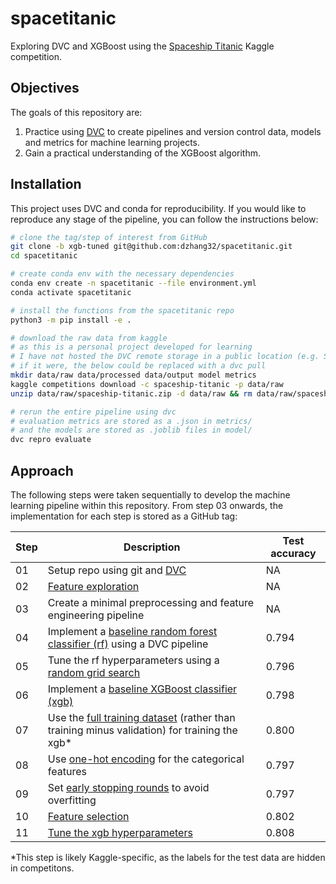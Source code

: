 # spacetitanic

Exploring DVC and XGBoost using the [Spaceship Titanic](https://www.kaggle.com/competitions/spaceship-titanic/overview) Kaggle competition.

## Objectives

The goals of this repository are:

1. Practice using [DVC](https://realpython.com/python-data-version-control/) to create pipelines and version control data, models and metrics for machine learning projects.
2. Gain a practical understanding of the XGBoost algorithm.

## Installation

This project uses DVC and conda for reproducibility. If you would like to reproduce any stage of the pipeline, you can follow the instructions below:

```bash
# clone the tag/step of interest from GitHub
git clone -b xgb-tuned git@github.com:dzhang32/spacetitanic.git
cd spacetitanic

# create conda env with the necessary dependencies
conda env create -n spacetitanic --file environment.yml
conda activate spacetitanic

# install the functions from the spacetitanic repo
python3 -m pip install -e .

# download the raw data from kaggle
# as this is a personal project developed for learning
# I have not hosted the DVC remote storage in a public location (e.g. S3)
# if it were, the below could be replaced with a dvc pull
mkdir data/raw data/processed data/output model metrics
kaggle competitions download -c spaceship-titanic -p data/raw
unzip data/raw/spaceship-titanic.zip -d data/raw && rm data/raw/spaceship-titanic.zip

# rerun the entire pipeline using dvc
# evaluation metrics are stored as a .json in metrics/
# and the models are stored as .joblib files in model/
dvc repro evaluate
```

## Approach

The following steps were taken sequentially to develop the machine learning pipeline within this repository. From step 03 onwards, the implementation for each step is stored as a GitHub tag:

| Step | Description | Test accuracy |
| --- | --- | --- |
| 01 | Setup repo using git and [DVC](https://realpython.com/python-data-version-control/) | NA |
| 02 | [Feature exploration](notebooks/feature_exploration.ipynb) | NA |
| 03 | Create a minimal preprocessing and feature engineering pipeline | NA |
| 04 | Implement a [baseline random forest classifier (rf)](https://github.com/dzhang32/spacetitanic/releases/tag/rf-mvp) using a DVC pipeline | 0.794 |
| 05 | Tune the rf hyperparameters using a [random grid search](https://github.com/dzhang32/spacetitanic/releases/tag/rf-random_grid) | 0.796 |
| 06 | Implement a [baseline XGBoost classifier (xgb)](https://github.com/dzhang32/spacetitanic/releases/tag/xgb-mvp) | 0.798 |
| 07 | Use the [full training dataset](https://github.com/dzhang32/spacetitanic/releases/tag/xgb-mvp_full_train) (rather than training minus validation) for training the xgb* | 0.800 |
| 08 | Use [one-hot encoding](https://github.com/dzhang32/spacetitanic/releases/tag/xgb-mvp_onehot) for the categorical features | 0.797 |
| 09 | Set [early stopping rounds](https://github.com/dzhang32/spacetitanic/releases/tag/xgb-mvp_early_stop) to avoid overfitting | 0.797 |
| 10 | [Feature selection](https://github.com/dzhang32/spacetitanic/releases/tag/xgb-mvp_feat_selection) | 0.802 |
| 11 | [Tune the xgb hyperparameters](https://github.com/dzhang32/spacetitanic/releases/tag/xgb-tuned) | 0.808 |

*This step is likely Kaggle-specific, as the labels for the test data are hidden in competitons.
